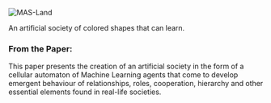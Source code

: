 ![MAS-Land](https://github.com/lucienraeg/MAS-Land/blob/master/media/MAS-Land%20Logo.png "MAS-Land")

An artificial society of colored shapes that can learn.

### From the Paper:
This paper presents the creation of an artificial society in the form of a cellular automaton of Machine Learning agents that come to develop emergent behaviour of relationships, roles, cooperation, hierarchy and other essential elements found in real-life societies.
